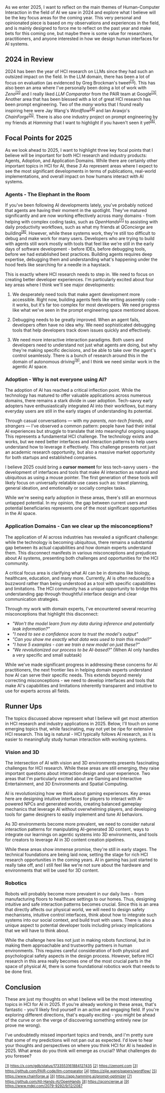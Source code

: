 As we enter 2025, I want to reflect on the main themes of Human-Computer Interaction in the field of AI we saw in 2024 and explore what I believe will be the key focus areas for the coming year. This very personal and opinionated piece is based on my observations and experiences in the field, and is mainly designed to force me to reflect on the past year and make bets for this coming one, but maybe there is some value for researchers, practitioners, and anyone interested in how we design human interfaces for AI systems.

## 2024 in Review

2024 has been the year of HCI research on LLMs since they had such an outsized impact on the field. In the LLM domain, there has been a lot of focus on evaluation (as evidenced by Greg Brockman's tweet<sup><a id="ref1" href="#note1">[1]</a></sup>). This has also been an area where I've personally been doing a lot of work with _Zeno_<sup><a id="ref2" href="#note2">[2]</a></sup> and I really liked _LLM Comparator_ from the PAIR team at Google<sup><a id="ref3" href="#note3">[3]</a></sup>. Another area that has been blessed with a lot of great HCI research has been prompt engineering. Two of the _many_ works that I found really inspiring here were Jay Wang's _Wordflow_<sup><a id="ref4" href="#note4">[4]</a></sup> and Ian Arawjo's _ChainForge_<sup><a id="ref5" href="#note5">[5]</a></sup>. There is also one industry project on prompt engineering by my friends at _Hamming_ that I want to highlight if you haven't seen it yet<sup><a id="ref6" href="#note6">[6]</a></sup>.

## Focal Points for 2025

As we look ahead to 2025, I want to highlight three key focal points that I believe will be important for both HCI research and industry products: Agents, Adoption, and Application Domains. While there are certainly other important topics in HCI for AI, these _3 As_ represent areas where I expect to see the most significant developments in terms of publications, real-world implementations, and overall impact on how humans interact with AI systems.

### Agents - The Elephant in the Room

If you've been following AI developments lately, you've probably noticed that agents are having their moment in the spotlight. They've matured significantly and are now working effectively across many domains - from helping with complex coding tasks, such as _OpenHands_<sup><a id="ref7" href="#note7">[7]</a></sup> to assisting with daily productivity workflows, such as what my friends at _QConcierge_ are building<sup><a id="ref8" href="#note8">[8]</a></sup>. However, while these systems work, they're still too difficult to debug and make work for many users. Developers who are trying to build with agents still work mostly with tools that feel like we're still in the early days of software development - before IDEs, before debugging tools, before we had established best practices. Building agents requires deep expertise, debugging them and understanding what's happening under the hood feels like searching for a needle in a haystack.

This is exactly where HCI research needs to step in. We need to focus on creating better developer experiences. I'm particularly excited about four key areas where I think we'll see major developments:

1. We desperately need tools that make agent development more accessible. Right now, building agents feels like writing assembly code - it works, but it's far too complex for most developers. We need progress like what we've seen in the prompt engineering space mentioned above.

2. Debugging needs to be greatly improved. When an agent fails, developers often have no idea why. We need sophisticated debugging tools that help developers track down issues quickly and effectively.

3. We need more interactive interaction paradigms. Both users and developers need to understand not just what agents are doing, but why they're making specific decisions, and be able to take over the agent's control seamlessly. There is a bunch of research around this in the domain of autonomous driving<sup><a id="ref9" href="#note9">[9]</a></sup>, and I think we need similar work in the agentic AI space.

### Adoption - Why is not everyone using AI?

The adoption of AI has reached a critical inflection point. While the technology has matured to offer valuable applications across numerous domains, there remains a stark divide in user adoption. Tech-savvy early adopters have enthusiastically integrated AI into their workflows, but many everyday users are still in the early stages of understanding its potential.

Through casual conversations — with _my parents, non-tech friends, and strangers_ — I've observed a common pattern: people have had their initial AI experiences but struggle to translate that into meaningful ongoing usage. This represents a fundamental HCI challenge. The technology exists and works, but we need better interfaces and interaction patterns to help users understand how to leverage it effectively. This challenge presents not just an academic research opportunity, but also a massive market opportunity for both startups and established companies.

I believe 2025 could bring a **cursor moment** for less tech-savvy users - the development of interfaces and tools that make AI interaction as natural and ubiquitous as using a mouse pointer. The first generation of these tools will likely focus on universally relatable use cases such as: travel planning, general ideation, and emotionally or socially complex tasks.

While we're seeing early adoption in these areas, there's still an enormous untapped potential. In my opinion, the gap between current users and potential beneficiaries represents one of the most significant opportunities in the AI space.

### Application Domains - Can we clear up the misconceptions?

The application of AI across industries has revealed a significant challenge: while the technology is becoming ubiquitous, there remains a substantial gap between its actual capabilities and how domain experts understand them. This disconnect manifests in various misconceptions and prejudices about AI systems, presenting both challenges and opportunities for the HCI community.

A critical focus area is clarifying what AI can be in domains like biology, healthcare, education, and many more. Currently, AI is often reduced to a buzzword rather than being understood as a tool with specific capabilities and limitations. The HCI community has a unique opportunity to bridge this understanding gap through thoughtful interface design and clear communication strategies.

Through my work with domain experts, I've encountered several recurring misconceptions that highlight this disconnect:

- _"Won't the model learn from my data during inference and potentially leak information?"_
- _"I need to see a confidence score to trust the model's output"_
- _"Can you show me exactly what data was used to train this model?"_
- _"I have 5 examples - can we train a new model on just these?"_
- _"We revolutionized our process to be AI-based?"_ (When AI only handles a very specific and small subtask)

While we've made significant progress in addressing these concerns for AI practitioners, the next frontier lies in helping domain experts understand how AI can serve their specific needs. This extends beyond merely correcting misconceptions - we need to develop interfaces and tools that make AI's capabilities and limitations inherently transparent and intuitive to use for experts across all fields.

## Runner Ups

The topics discussed above represent what I believe will get most attention in HCI research and industry applications in 2025. Below, I'll touch on some emerging topics that, while fascinating, may not yet be ripe for extensive HCI research. This lag is natural - HCI typically follows AI research, as it is easier to meaningfully study human interaction with working systems.

### Vision and 3D

The intersection of AI with vision and 3D environments presents fascinating challenges for HCI research. While these areas are still emerging, they raise important questions about interaction design and user experience. Two areas that I'm particularly excited about are Gaming and Interactive Entertainment, and 3D Environments and Spatial Computing.

AI is revolutionizing how we think about gaming experiences. Key areas here are designing intuitive interfaces for players to interact with AI-powered NPCs and generated worlds, creating balanced gameplay mechanics that leverage AI without overwhelming players, and developing tools for game designers to easily implement and tune AI behaviors.

As 3D environments become more prevalent, we need to consider natural interaction patterns for manipulating AI-generated 3D content, ways to integrate our learnings on agentic systems into 3D environments, and tools for creators to leverage AI in 3D content creation pipelines.

While these areas show immense promise, they're still in early stages. The technical foundations are being laid now, setting the stage for rich HCI research opportunities in the coming years. AI in gaming has just started to really take off, and I still feel like we're not sure about the hardware and environments that will be used for 3D content.

### Robotics

Robots will probably become more prevalent in our daily lives - from manufacturing floors to healthcare settings to our homes. Thus, designing intuitive and safe interaction patterns becomes crucial. Since this is an area that directly affects our physical world, we will need to design safety mechanisms, intuitive control interfaces, think about how to integrate such systems into our social context, and build trust with users. There is also a unique aspect to potential developer tools including privacy implications that we will have to think about.

While the challenge here lies not just in making robots functional, but in making them approachable and trustworthy partners in human environments. This requires careful consideration of both physical and psychological safety aspects in the design process. However, before HCI research in this area really becomes one of the most crucial parts in the space of physical AI, there is some foundational robotics work that needs to be done first.

## Conclusion

These are just my thoughts on what I believe will be the most interesting topics in HCI for AI in 2025. If you're already working in these areas, that's fantastic - you'll likely find yourself in an active and engaging field. If you're exploring different directions, that's equally exciting - you might be ahead of the curve or on the verge of discovering something entirely new (or prove me wrong).

I've undoubtedly missed important topics and trends, and I'm pretty sure that some of my predictions will not pan out as expected. I'd love to hear your thoughts and perspectives on where you think HCI for AI is headed in 2025. What areas do you think will emerge as crucial? What challenges do you foresee?

<small><a id="note1" href="#ref1">[1]</a> <a>https://x.com/gdb/status/1733553161884127435</a></small>
<small><a id="note2" href="#ref2">[2]</a> <a>https://zenoml.com</a></small>
<small><a id="note3" href="#ref3">[3]</a> <a>https://github.com/PAIR-code/llm-comparator</a></small>
<small><a id="note4" href="#ref4">[4]</a> <a>https://zijie.wang/papers/wordflow/</a></small>
<small><a id="note5" href="#ref5">[5]</a> <a>https://www.chainforge.ai</a></small>
<small><a id="note6" href="#ref6">[6]</a> <a>https://app.hamming.ai/prompt-optimizer</a></small>
<small><a id="note7" href="#ref7">[7]</a> <a>https://github.com/All-Hands-AI/OpenHands</a></small>
<small><a id="note8" href="#ref8">[8]</a> <a>https://qconcierge.ai</a></small>
<small><a id="note9" href="#ref9">[9]</a> <a>https://www.mdpi.com/2079-9292/9/12/2087</a></small>
